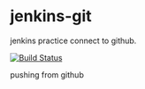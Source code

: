 # jenkins-git
jenkins practice connect to github.

[![Build Status](http://ec2-3-73-146-193.eu-central-1.compute.amazonaws.com/buildStatus/icon?job=connect-jenkins-to-github)](http://ec2-3-73-146-193.eu-central-1.compute.amazonaws.com/job/connect-jenkins-to-github/)

pushing from github
